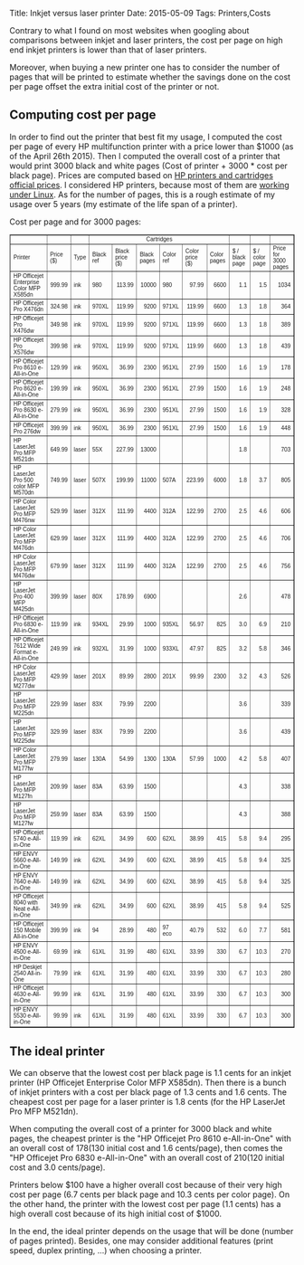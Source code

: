 Title: Inkjet versus laser printer
Date: 2015-05-09
Tags: Printers,Costs

Contrary to what I found on most websites when googling about
comparisons between inkjet and laser printers, the cost per page on
high end inkjet printers is lower than that of laser printers.

Moreover, when buying a new printer one has to consider the number of
pages that will be printed to estimate whether the savings done on the
cost per page offset the extra initial cost of the printer or not.

Computing cost per page
-----------------------

In order to find out the printer that best fit my usage, I computed
the cost per page of every HP multifunction printer with a price lower
than $1000 (as of the April 26th 2015). Then I computed the overall
cost of a printer that would print 3000 black and white pages (Cost of
printer + 3000 * cost per black page). Prices are computed based on
[HP printers and cartridges official prices][1]. I considered HP
printers, because most of them are [working under Linux][2]. As for
the number of pages, this is a rough estimate of my usage over 5 years
(my estimate of the life span of a printer).

Cost per page and for 3000 pages:

<style type="text/css">
	table,thead,tbody,tfoot,tr,th,td { font-family:"Liberation Sans"; font-size:x-small }
</style>
<table cellspacing="0" border="1">
	<tr>
		<td align="left"><br></td>
		<td align="left"><br></td>
		<td align="left"><br></td>
		<td align="center" colspan="6">Cartridges</td>
		<td align="left"><br></td>
		<td align="left"><br></td>
		<td align="left"><br></td>
	</tr>
	<tr>
		<td align="left">Printer</td>
		<td align="left">Price ($)</td>
		<td align="left">Type</td>
		<td align="left">Black ref</td>
		<td align="left">Black price ($)</td>
		<td align="left">Black pages</td>
		<td align="left">Color ref</td>
		<td align="left">Color price ($)</td>
		<td align="left">Color pages</td>
		<td align="left">$ / black page</td>
		<td align="left">$ / color page</td>
		<td align="left">Price for 3000 pages</td>
	</tr>
	<tr>
		<td align="left">HP Officejet Enterprise Color MFP X585dn</td>
		<td align="right" sdval="999.99" sdnum="1033;">999.99</td>
		<td align="left">ink</td>
		<td align="left">980</td>
		<td align="right" sdval="113.99" sdnum="1033;">113.99</td>
		<td align="right" sdval="10000" sdnum="1033;">10000</td>
		<td align="left">980</td>
		<td align="right" sdval="97.99" sdnum="1033;">97.99</td>
		<td align="right" sdval="6600" sdnum="1033;">6600</td>
		<td align="right" sdval="1.1399" sdnum="1033;0;0.0">1.1</td>
		<td align="right" sdval="1.48469696969697" sdnum="1033;0;0.0">1.5</td>
		<td align="right" sdval="1034.187" sdnum="1033;0;0">1034</td>
	</tr>
	<tr>
		<td align="left">HP Officejet Pro X476dn</td>
		<td align="right" sdval="324.98" sdnum="1033;">324.98</td>
		<td align="left">ink</td>
		<td align="left">970XL</td>
		<td align="right" sdval="119.99" sdnum="1033;">119.99</td>
		<td align="right" sdval="9200" sdnum="1033;">9200</td>
		<td align="left">971XL</td>
		<td align="right" sdval="119.99" sdnum="1033;">119.99</td>
		<td align="right" sdval="6600" sdnum="1033;">6600</td>
		<td align="right" sdval="1.30423913043478" sdnum="1033;0;0.0">1.3</td>
		<td align="right" sdval="1.8180303030303" sdnum="1033;0;0.0">1.8</td>
		<td align="right" sdval="364.107173913043" sdnum="1033;0;0">364</td>
	</tr>
	<tr>
		<td align="left">HP Officejet Pro X476dw</td>
		<td align="right" sdval="349.98" sdnum="1033;">349.98</td>
		<td align="left">ink</td>
		<td align="left">970XL</td>
		<td align="right" sdval="119.99" sdnum="1033;">119.99</td>
		<td align="right" sdval="9200" sdnum="1033;">9200</td>
		<td align="left">971XL</td>
		<td align="right" sdval="119.99" sdnum="1033;">119.99</td>
		<td align="right" sdval="6600" sdnum="1033;">6600</td>
		<td align="right" sdval="1.30423913043478" sdnum="1033;0;0.0">1.3</td>
		<td align="right" sdval="1.8180303030303" sdnum="1033;0;0.0">1.8</td>
		<td align="right" sdval="389.107173913043" sdnum="1033;0;0">389</td>
	</tr>
	<tr>
		<td align="left">HP Officejet Pro X576dw </td>
		<td align="right" sdval="399.98" sdnum="1033;">399.98</td>
		<td align="left">ink</td>
		<td align="left">970XL</td>
		<td align="right" sdval="119.99" sdnum="1033;">119.99</td>
		<td align="right" sdval="9200" sdnum="1033;">9200</td>
		<td align="left">971XL</td>
		<td align="right" sdval="119.99" sdnum="1033;">119.99</td>
		<td align="right" sdval="6600" sdnum="1033;">6600</td>
		<td align="right" sdval="1.30423913043478" sdnum="1033;0;0.0">1.3</td>
		<td align="right" sdval="1.8180303030303" sdnum="1033;0;0.0">1.8</td>
		<td align="right" sdval="439.107173913044" sdnum="1033;0;0">439</td>
	</tr>
	<tr>
		<td align="left">HP Officejet Pro 8610 e-All-in-One</td>
		<td align="right" sdval="129.99" sdnum="1033;">129.99</td>
		<td align="left">ink</td>
		<td align="left">950XL</td>
		<td align="right" sdval="36.99" sdnum="1033;">36.99</td>
		<td align="right" sdval="2300" sdnum="1033;">2300</td>
		<td align="left">951XL</td>
		<td align="right" sdval="27.99" sdnum="1033;">27.99</td>
		<td align="right" sdval="1500" sdnum="1033;">1500</td>
		<td align="right" sdval="1.60826086956522" sdnum="1033;0;0.0">1.6</td>
		<td align="right" sdval="1.866" sdnum="1033;0;0.0">1.9</td>
		<td align="right" sdval="178.237826086957" sdnum="1033;0;0">178</td>
	</tr>
	<tr>
		<td align="left">HP Officejet Pro 8620 e-All-in-One</td>
		<td align="right" sdval="199.99" sdnum="1033;">199.99</td>
		<td align="left">ink</td>
		<td align="left">950XL</td>
		<td align="right" sdval="36.99" sdnum="1033;">36.99</td>
		<td align="right" sdval="2300" sdnum="1033;">2300</td>
		<td align="left">951XL</td>
		<td align="right" sdval="27.99" sdnum="1033;">27.99</td>
		<td align="right" sdval="1500" sdnum="1033;">1500</td>
		<td align="right" sdval="1.60826086956522" sdnum="1033;0;0.0">1.6</td>
		<td align="right" sdval="1.866" sdnum="1033;0;0.0">1.9</td>
		<td align="right" sdval="248.237826086957" sdnum="1033;0;0">248</td>
	</tr>
	<tr>
		<td align="left">HP Officejet Pro 8630 e-All-in-One</td>
		<td align="right" sdval="279.99" sdnum="1033;">279.99</td>
		<td align="left">ink</td>
		<td align="left">950XL</td>
		<td align="right" sdval="36.99" sdnum="1033;">36.99</td>
		<td align="right" sdval="2300" sdnum="1033;">2300</td>
		<td align="left">951XL</td>
		<td align="right" sdval="27.99" sdnum="1033;">27.99</td>
		<td align="right" sdval="1500" sdnum="1033;">1500</td>
		<td align="right" sdval="1.60826086956522" sdnum="1033;0;0.0">1.6</td>
		<td align="right" sdval="1.866" sdnum="1033;0;0.0">1.9</td>
		<td align="right" sdval="328.237826086957" sdnum="1033;0;0">328</td>
	</tr>
	<tr>
		<td align="left">HP Officejet Pro 276dw</td>
		<td align="right" sdval="399.99" sdnum="1033;">399.99</td>
		<td align="left">ink</td>
		<td align="left">950XL</td>
		<td align="right" sdval="36.99" sdnum="1033;">36.99</td>
		<td align="right" sdval="2300" sdnum="1033;">2300</td>
		<td align="left">951XL</td>
		<td align="right" sdval="27.99" sdnum="1033;">27.99</td>
		<td align="right" sdval="1500" sdnum="1033;">1500</td>
		<td align="right" sdval="1.60826086956522" sdnum="1033;0;0.0">1.6</td>
		<td align="right" sdval="1.866" sdnum="1033;0;0.0">1.9</td>
		<td align="right" sdval="448.237826086957" sdnum="1033;0;0">448</td>
	</tr>
	<tr>
		<td align="left">HP LaserJet Pro MFP M521dn</td>
		<td align="right" sdval="649.99" sdnum="1033;">649.99</td>
		<td align="left">laser</td>
		<td align="left">55X</td>
		<td align="right" sdval="227.99" sdnum="1033;">227.99</td>
		<td align="right" sdval="13000" sdnum="1033;">13000</td>
		<td align="left"></td>
		<td align="left"></td>
		<td align="left"></td>
		<td align="right" sdval="1.75376923076923" sdnum="1033;0;0.0">1.8</td>
		<td align="right" sdval="0" sdnum="1033;0;0.0"></td>
		<td align="right" sdval="702.603076923077" sdnum="1033;0;0">703</td>
	</tr>
	<tr>
		<td align="left">HP LaserJet Pro 500 color MFP M570dn</td>
		<td align="right" sdval="749.99" sdnum="1033;">749.99</td>
		<td align="left">laser</td>
		<td align="left">507X</td>
		<td align="right" sdval="199.99" sdnum="1033;">199.99</td>
		<td align="right" sdval="11000" sdnum="1033;">11000</td>
		<td align="left">507A</td>
		<td align="right" sdval="223.99" sdnum="1033;">223.99</td>
		<td align="right" sdval="6000" sdnum="1033;">6000</td>
		<td align="right" sdval="1.81809090909091" sdnum="1033;0;0.0">1.8</td>
		<td align="right" sdval="3.73316666666667" sdnum="1033;0;0.0">3.7</td>
		<td align="right" sdval="804.532727272727" sdnum="1033;0;0">805</td>
	</tr>
	<tr>
		<td align="left">HP Color LaserJet Pro MFP M476nw</td>
		<td align="right" sdval="529.99" sdnum="1033;">529.99</td>
		<td align="left">laser</td>
		<td align="left">312X</td>
		<td align="right" sdval="111.99" sdnum="1033;">111.99</td>
		<td align="right" sdval="4400" sdnum="1033;">4400</td>
		<td align="left">312A</td>
		<td align="right" sdval="122.99" sdnum="1033;">122.99</td>
		<td align="right" sdval="2700" sdnum="1033;">2700</td>
		<td align="right" sdval="2.54522727272727" sdnum="1033;0;0.0">2.5</td>
		<td align="right" sdval="4.55518518518519" sdnum="1033;0;0.0">4.6</td>
		<td align="right" sdval="606.346818181818" sdnum="1033;0;0">606</td>
	</tr>
	<tr>
		<td align="left">HP Color LaserJet Pro MFP M476dn</td>
		<td align="right" sdval="629.99" sdnum="1033;">629.99</td>
		<td align="left">laser</td>
		<td align="left">312X</td>
		<td align="right" sdval="111.99" sdnum="1033;">111.99</td>
		<td align="right" sdval="4400" sdnum="1033;">4400</td>
		<td align="left">312A</td>
		<td align="right" sdval="122.99" sdnum="1033;">122.99</td>
		<td align="right" sdval="2700" sdnum="1033;">2700</td>
		<td align="right" sdval="2.54522727272727" sdnum="1033;0;0.0">2.5</td>
		<td align="right" sdval="4.55518518518519" sdnum="1033;0;0.0">4.6</td>
		<td align="right" sdval="706.346818181818" sdnum="1033;0;0">706</td>
	</tr>
	<tr>
		<td align="left">HP Color LaserJet Pro MFP M476dw</td>
		<td align="right" sdval="679.99" sdnum="1033;">679.99</td>
		<td align="left">laser</td>
		<td align="left">312X</td>
		<td align="right" sdval="111.99" sdnum="1033;">111.99</td>
		<td align="right" sdval="4400" sdnum="1033;">4400</td>
		<td align="left">312A</td>
		<td align="right" sdval="122.99" sdnum="1033;">122.99</td>
		<td align="right" sdval="2700" sdnum="1033;">2700</td>
		<td align="right" sdval="2.54522727272727" sdnum="1033;0;0.0">2.5</td>
		<td align="right" sdval="4.55518518518519" sdnum="1033;0;0.0">4.6</td>
		<td align="right" sdval="756.346818181818" sdnum="1033;0;0">756</td>
	</tr>
	<tr>
		<td align="left">HP LaserJet Pro 400 MFP M425dn</td>
		<td align="right" sdval="399.99" sdnum="1033;">399.99</td>
		<td align="left">laser</td>
		<td align="left">80X</td>
		<td align="right" sdval="178.99" sdnum="1033;">178.99</td>
		<td align="right" sdval="6900" sdnum="1033;">6900</td>
		<td align="left"></td>
		<td align="left"></td>
		<td align="left"></td>
		<td align="right" sdval="2.59405797101449" sdnum="1033;0;0.0">2.6</td>
		<td align="right" sdval="0" sdnum="1033;0;0.0"></td>
		<td align="right" sdval="477.811739130435" sdnum="1033;0;0">478</td>
	</tr>
	<tr>
		<td align="left">HP Officejet Pro 6830 e-All-in-One</td>
		<td align="right" sdval="119.99" sdnum="1033;">119.99</td>
		<td align="left">ink</td>
		<td align="left">934XL</td>
		<td align="right" sdval="29.99" sdnum="1033;">29.99</td>
		<td align="right" sdval="1000" sdnum="1033;">1000</td>
		<td align="left">935XL</td>
		<td align="right" sdval="56.97" sdnum="1033;">56.97</td>
		<td align="right" sdval="825" sdnum="1033;">825</td>
		<td align="right" sdval="2.999" sdnum="1033;0;0.0">3.0</td>
		<td align="right" sdval="6.90545454545455" sdnum="1033;0;0.0">6.9</td>
		<td align="right" sdval="209.96" sdnum="1033;0;0">210</td>
	</tr>
	<tr>
		<td align="left">HP Officejet 7612 Wide Format e-All-in-One</td>
		<td align="right" sdval="249.99" sdnum="1033;">249.99</td>
		<td align="left">ink</td>
		<td align="left">932XL</td>
		<td align="right" sdval="31.99" sdnum="1033;">31.99</td>
		<td align="right" sdval="1000" sdnum="1033;">1000</td>
		<td align="left">933XL</td>
		<td align="right" sdval="47.97" sdnum="1033;">47.97</td>
		<td align="right" sdval="825" sdnum="1033;">825</td>
		<td align="right" sdval="3.199" sdnum="1033;0;0.0">3.2</td>
		<td align="right" sdval="5.81454545454545" sdnum="1033;0;0.0">5.8</td>
		<td align="right" sdval="345.96" sdnum="1033;0;0">346</td>
	</tr>
	<tr>
		<td align="left">HP Color LaserJet Pro MFP M277dw</td>
		<td align="right" sdval="429.99" sdnum="1033;">429.99</td>
		<td align="left">laser</td>
		<td align="left">201X</td>
		<td align="right" sdval="89.99" sdnum="1033;">89.99</td>
		<td align="right" sdval="2800" sdnum="1033;">2800</td>
		<td align="left">201X</td>
		<td align="right" sdval="99.99" sdnum="1033;">99.99</td>
		<td align="right" sdval="2300" sdnum="1033;">2300</td>
		<td align="right" sdval="3.21392857142857" sdnum="1033;0;0.0">3.2</td>
		<td align="right" sdval="4.34739130434783" sdnum="1033;0;0.0">4.3</td>
		<td align="right" sdval="526.407857142857" sdnum="1033;0;0">526</td>
	</tr>
	<tr>
		<td align="left">HP LaserJet Pro MFP M225dn</td>
		<td align="right" sdval="229.99" sdnum="1033;">229.99</td>
		<td align="left">laser</td>
		<td align="left">83X</td>
		<td align="right" sdval="79.99" sdnum="1033;">79.99</td>
		<td align="right" sdval="2200" sdnum="1033;">2200</td>
		<td align="left"></td>
		<td align="left"></td>
		<td align="left"></td>
		<td align="right" sdval="3.63590909090909" sdnum="1033;0;0.0">3.6</td>
		<td align="right" sdval="0" sdnum="1033;0;0.0"></td>
		<td align="right" sdval="339.067272727273" sdnum="1033;0;0">339</td>
	</tr>
	<tr>
		<td align="left">HP LaserJet Pro MFP M225dw</td>
		<td align="right" sdval="329.99" sdnum="1033;">329.99</td>
		<td align="left">laser</td>
		<td align="left">83X</td>
		<td align="right" sdval="79.99" sdnum="1033;">79.99</td>
		<td align="right" sdval="2200" sdnum="1033;">2200</td>
		<td align="left"></td>
		<td align="left"></td>
		<td align="left"></td>
		<td align="right" sdval="3.63590909090909" sdnum="1033;0;0.0">3.6</td>
		<td align="right" sdval="0" sdnum="1033;0;0.0"></td>
		<td align="right" sdval="439.067272727273" sdnum="1033;0;0">439</td>
	</tr>
	<tr>
		<td align="left">HP Color LaserJet Pro MFP M177fw</td>
		<td align="right" sdval="279.99" sdnum="1033;">279.99</td>
		<td align="left">laser</td>
		<td align="left">130A</td>
		<td align="right" sdval="54.99" sdnum="1033;">54.99</td>
		<td align="right" sdval="1300" sdnum="1033;">1300</td>
		<td align="left">130A</td>
		<td align="right" sdval="57.99" sdnum="1033;">57.99</td>
		<td align="right" sdval="1000" sdnum="1033;">1000</td>
		<td align="right" sdval="4.23" sdnum="1033;0;0.0">4.2</td>
		<td align="right" sdval="5.799" sdnum="1033;0;0.0">5.8</td>
		<td align="right" sdval="406.89" sdnum="1033;0;0">407</td>
	</tr>
	<tr>
		<td align="left">HP LaserJet Pro MFP M127fn</td>
		<td align="right" sdval="209.99" sdnum="1033;">209.99</td>
		<td align="left">laser</td>
		<td align="left">83A</td>
		<td align="right" sdval="63.99" sdnum="1033;">63.99</td>
		<td align="right" sdval="1500" sdnum="1033;">1500</td>
		<td align="left"></td>
		<td align="left"></td>
		<td align="left"></td>
		<td align="right" sdval="4.266" sdnum="1033;0;0.0">4.3</td>
		<td align="right" sdval="0" sdnum="1033;0;0.0"></td>
		<td align="right" sdval="337.97" sdnum="1033;0;0">338</td>
	</tr>
	<tr>
		<td align="left">HP LaserJet Pro MFP M127fw</td>
		<td align="right" sdval="259.99" sdnum="1033;">259.99</td>
		<td align="left">laser</td>
		<td align="left">83A</td>
		<td align="right" sdval="63.99" sdnum="1033;">63.99</td>
		<td align="right" sdval="1500" sdnum="1033;">1500</td>
		<td align="left"></td>
		<td align="left"></td>
		<td align="left"></td>
		<td align="right" sdval="4.266" sdnum="1033;0;0.0">4.3</td>
		<td align="right" sdval="0" sdnum="1033;0;0.0"></td>
		<td align="right" sdval="387.97" sdnum="1033;0;0">388</td>
	</tr>
	<tr>
		<td align="left">HP Officejet 5740 e-All-in-One</td>
		<td align="right" sdval="119.99" sdnum="1033;">119.99</td>
		<td align="left">ink</td>
		<td align="left">62XL</td>
		<td align="right" sdval="34.99" sdnum="1033;">34.99</td>
		<td align="right" sdval="600" sdnum="1033;">600</td>
		<td align="left">62XL</td>
		<td align="right" sdval="38.99" sdnum="1033;">38.99</td>
		<td align="right" sdval="415" sdnum="1033;">415</td>
		<td align="right" sdval="5.83166666666667" sdnum="1033;0;0.0">5.8</td>
		<td align="right" sdval="9.39518072289157" sdnum="1033;0;0.0">9.4</td>
		<td align="right" sdval="294.94" sdnum="1033;0;0">295</td>
	</tr>
	<tr>
		<td align="left">HP ENVY 5660 e-All-in-One</td>
		<td align="right" sdval="149.99" sdnum="1033;">149.99</td>
		<td align="left">ink</td>
		<td align="left">62XL</td>
		<td align="right" sdval="34.99" sdnum="1033;">34.99</td>
		<td align="right" sdval="600" sdnum="1033;">600</td>
		<td align="left">62XL</td>
		<td align="right" sdval="38.99" sdnum="1033;">38.99</td>
		<td align="right" sdval="415" sdnum="1033;">415</td>
		<td align="right" sdval="5.83166666666667" sdnum="1033;0;0.0">5.8</td>
		<td align="right" sdval="9.39518072289157" sdnum="1033;0;0.0">9.4</td>
		<td align="right" sdval="324.94" sdnum="1033;0;0">325</td>
	</tr>
	<tr>
		<td align="left">HP ENVY 7640 e-All-in-One</td>
		<td align="right" sdval="149.99" sdnum="1033;">149.99</td>
		<td align="left">ink</td>
		<td align="left">62XL</td>
		<td align="right" sdval="34.99" sdnum="1033;">34.99</td>
		<td align="right" sdval="600" sdnum="1033;">600</td>
		<td align="left">62XL</td>
		<td align="right" sdval="38.99" sdnum="1033;">38.99</td>
		<td align="right" sdval="415" sdnum="1033;">415</td>
		<td align="right" sdval="5.83166666666667" sdnum="1033;0;0.0">5.8</td>
		<td align="right" sdval="9.39518072289157" sdnum="1033;0;0.0">9.4</td>
		<td align="right" sdval="324.94" sdnum="1033;0;0">325</td>
	</tr>
	<tr>
		<td align="left">HP Officejet 8040 with Neat e-All-in-One</td>
		<td align="right" sdval="349.99" sdnum="1033;">349.99</td>
		<td align="left">ink</td>
		<td align="left">62XL</td>
		<td align="right" sdval="34.99" sdnum="1033;">34.99</td>
		<td align="right" sdval="600" sdnum="1033;">600</td>
		<td align="left">62XL</td>
		<td align="right" sdval="38.99" sdnum="1033;">38.99</td>
		<td align="right" sdval="415" sdnum="1033;">415</td>
		<td align="right" sdval="5.83166666666667" sdnum="1033;0;0.0">5.8</td>
		<td align="right" sdval="9.39518072289157" sdnum="1033;0;0.0">9.4</td>
		<td align="right" sdval="524.94" sdnum="1033;0;0">525</td>
	</tr>
	<tr>
		<td align="left">HP Officejet 150 Mobile All-in-One</td>
		<td align="right" sdval="399.99" sdnum="1033;">399.99</td>
		<td align="left">ink</td>
		<td align="left">94</td>
		<td align="right" sdval="28.99" sdnum="1033;">28.99</td>
		<td align="right" sdval="480" sdnum="1033;">480</td>
		<td align="left">97 eco</td>
		<td align="right" sdval="40.79" sdnum="1033;">40.79</td>
		<td align="right" sdval="532" sdnum="1033;">532</td>
		<td align="right" sdval="6.03958333333333" sdnum="1033;0;0.0">6.0</td>
		<td align="right" sdval="7.66729323308271" sdnum="1033;0;0.0">7.7</td>
		<td align="right" sdval="581.1775" sdnum="1033;0;0">581</td>
	</tr>
	<tr>
		<td align="left">HP ENVY 4500 e-All-in-One</td>
		<td align="right" sdval="69.99" sdnum="1033;">69.99</td>
		<td align="left">ink</td>
		<td align="left">61XL</td>
		<td align="right" sdval="31.99" sdnum="1033;">31.99</td>
		<td align="right" sdval="480" sdnum="1033;">480</td>
		<td align="left">61XL</td>
		<td align="right" sdval="33.99" sdnum="1033;">33.99</td>
		<td align="right" sdval="330" sdnum="1033;">330</td>
		<td align="right" sdval="6.66458333333333" sdnum="1033;0;0.0">6.7</td>
		<td align="right" sdval="10.3" sdnum="1033;0;0.0">10.3</td>
		<td align="right" sdval="269.9275" sdnum="1033;0;0">270</td>
	</tr>
	<tr>
		<td align="left">HP Deskjet 2540 All-in-One</td>
		<td align="right" sdval="79.99" sdnum="1033;">79.99</td>
		<td align="left">ink</td>
		<td align="left">61XL</td>
		<td align="right" sdval="31.99" sdnum="1033;">31.99</td>
		<td align="right" sdval="480" sdnum="1033;">480</td>
		<td align="left">61XL</td>
		<td align="right" sdval="33.99" sdnum="1033;">33.99</td>
		<td align="right" sdval="330" sdnum="1033;">330</td>
		<td align="right" sdval="6.66458333333333" sdnum="1033;0;0.0">6.7</td>
		<td align="right" sdval="10.3" sdnum="1033;0;0.0">10.3</td>
		<td align="right" sdval="279.9275" sdnum="1033;0;0">280</td>
	</tr>
	<tr>
		<td align="left">HP Officejet 4630 e-All-in-One</td>
		<td align="right" sdval="99.99" sdnum="1033;">99.99</td>
		<td align="left">ink</td>
		<td align="left">61XL</td>
		<td align="right" sdval="31.99" sdnum="1033;">31.99</td>
		<td align="right" sdval="480" sdnum="1033;">480</td>
		<td align="left">61XL</td>
		<td align="right" sdval="33.99" sdnum="1033;">33.99</td>
		<td align="right" sdval="330" sdnum="1033;">330</td>
		<td align="right" sdval="6.66458333333333" sdnum="1033;0;0.0">6.7</td>
		<td align="right" sdval="10.3" sdnum="1033;0;0.0">10.3</td>
		<td align="right" sdval="299.9275" sdnum="1033;0;0">300</td>
	</tr>
	<tr>
		<td align="left">HP ENVY 5530 e-All-in-One</td>
		<td align="right" sdval="99.99" sdnum="1033;">99.99</td>
		<td align="left">ink</td>
		<td align="left">61XL</td>
		<td align="right" sdval="31.99" sdnum="1033;">31.99</td>
		<td align="right" sdval="480" sdnum="1033;">480</td>
		<td align="left">61XL</td>
		<td align="right" sdval="33.99" sdnum="1033;">33.99</td>
		<td align="right" sdval="330" sdnum="1033;">330</td>
		<td align="right" sdval="6.66458333333333" sdnum="1033;0;0.0">6.7</td>
		<td align="right" sdval="10.3" sdnum="1033;0;0.0">10.3</td>
		<td align="right" sdval="299.9275" sdnum="1033;0;0">300</td>
	</tr>
</table>

The ideal printer
-----------------

We can observe that the lowest cost per black page is 1.1 cents for an
inkjet printer (HP Officejet Enterprise Color MFP X585dn). Then there
is a bunch of inkjet printers with a cost per black page of 1.3 cents
and 1.6 cents. The cheapest cost per page for a laser printer is 1.8
cents (for the HP LaserJet Pro MFP M521dn).

When computing the overall cost of a printer for 3000 black and white
pages, the cheapest printer is the "HP Officejet Pro 8610
e-All-in-One" with an overall cost of $178 ($130 initial cost and 1.6
cents/page), then comes the "HP Officejet Pro 6830 e-All-in-One" with
an overall cost of $210 ($120 initial cost and 3.0 cents/page).

Printers below $100 have a higher overall cost because of their very
high cost per page (6.7 cents per black page and 10.3 cents per color
page). On the other hand, the printer with the lowest cost per page
(1.1 cents) has a high overall cost because of its high initial cost
of $1000.

In the end, the ideal printer depends on the usage that will be done
(number of pages printed). Besides, one may consider additional
features (print speed, duplex printing, ...) when choosing a printer.

[1]: http://store.hp.com/webapp/wcs/stores/servlet/us/en/vwa/printers
[2]: http://hplipopensource.com/hplip-web/supported_devices/index.html
